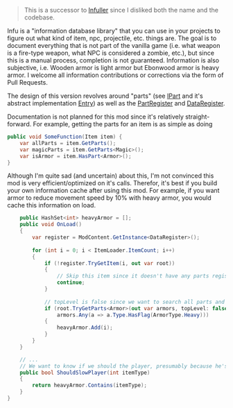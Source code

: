 ﻿> This is a successor to [Infuller](https://github.com/webmilio-terraria-mods/Infuller) since I disliked both the name and the codebase.

Infu is a "information database library" that you can use in your projects to figure out what kind of item, npc, projectile, etc. things are.
The goal is to document everything that is not part of the vanilla game (i.e. what weapon is a fire-type weapon, what NPC is considered a zombie, etc.), 
but since this is a manual process, completion is not guaranteed. Information is also subjective, i.e. Wooden armor is light armor but Ebonwood armor is heavy armor.
I welcome all information contributions or corrections via the form of Pull Requests.

The design of this version revolves around "parts" (see [IPart](https://github.com/webmilio-terraria-mods/Infu/blob/master/IPart.cs) and it's abstract implementation
[Entry](https://github.com/webmilio-terraria-mods/Infu/blob/master/Entry.cs)) as well as the [PartRegister](https://github.com/webmilio-terraria-mods/Infu/blob/master/PartRegister.cs) and [DataRegister](https://github.com/webmilio-terraria-mods/Infu/blob/master/Data/DataRegister.cs).

Documentation is not planned for this mod since it's relatively straight-forward.
For example, getting the parts for an item is as simple as doing
```cs
public void SomeFunction(Item item) {
    var allParts = item.GetParts();
    var magicParts = item.GetParts<Magic>();
    var isArmor = item.HasPart<Armor>();
}
```

Although I'm quite sad (and uncertain) about this, I'm not convinced this mod is very efficient/optimized on it's calls. Therefor,
it's best if you build your own information cache after using this mod. For example, if you want armor to reduce movement speed by 10%
with heavy armor, you would cache this information on load.
```cs
    public HashSet<int> heavyArmor = [];
    public void OnLoad()
    {
        var register = ModContent.GetInstance<DataRegister>();
    
        for (int i = 0; i < ItemLoader.ItemCount; i++)
        {
            if (!register.TryGetItem(i, out var root))
            {
                // Skip this item since it doesn't have any parts registered.
                continue;
            }
    
            // topLevel is false since we want to search all parts and their children.
            if (root.TryGetParts<Armor>(out var armors, topLevel: false) && 
                armors.Any(a => a.Type.HasFlag(ArmorType.Heavy)))
            {
                heavyArmor.Add(i);
            }
        }
    }

    // ...
    // We want to know if we should the player, presumably because he's wearing armor.
    public bool ShouldSlowPlayer(int itemType)
    {
        return heavyArmor.Contains(itemType);
    }
}
```